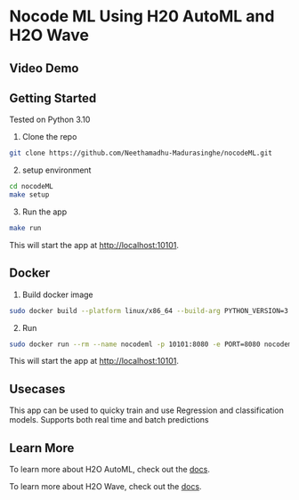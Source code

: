 # Nocode ML Using H20 AutoML and H2O Wave

## Video Demo

## Getting Started
Tested on Python 3.10

1. Clone the repo

```sh
git clone https://github.com/Neethamadhu-Madurasinghe/nocodeML.git
```

2. setup environment

```sh
cd nocodeML
make setup
```

3. Run the app

```sh
make run
```

This will start the app at <http://localhost:10101>.

## Docker

1. Build docker image
```sh
sudo docker build --platform linux/x86_64 --build-arg PYTHON_VERSION=3.10.10 --build-arg WAVE_VERSION=0.26.1 --build-arg PYTHON_MODULE="src.app" -t nocodeml:0.1.0 .
```
2. Run
```sh
sudo docker run --rm --name nocodeml -p 10101:8080 -e PORT=8080 nocodeml:0.1.0
```

This will start the app at <http://localhost:10101>.

## Usecases

This app can be used to quicky train and use Regression and classification models. Supports both real time and batch predictions

## Learn More

To learn more about H2O AutoML, check out the [docs](https://docs.h2o.ai/h2o/latest-stable/h2o-docs/automl.html).

To learn more about H2O Wave, check out the [docs](https://wave.h2o.ai/).

